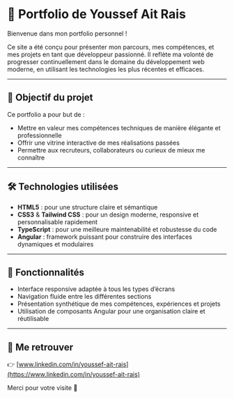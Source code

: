 # 🌟 Portfolio de Youssef Ait Rais

Bienvenue dans mon portfolio personnel !

Ce site a été conçu pour présenter mon parcours, mes compétences, et mes projets en tant que développeur passionné. Il reflète ma volonté de progresser continuellement dans le domaine du développement web moderne, en utilisant les technologies les plus récentes et efficaces.

---

## 🎯 Objectif du projet

Ce portfolio a pour but de :

- Mettre en valeur mes compétences techniques de manière élégante et professionnelle
- Offrir une vitrine interactive de mes réalisations passées
- Permettre aux recruteurs, collaborateurs ou curieux de mieux me connaître

---

## 🛠️ Technologies utilisées

- **HTML5** : pour une structure claire et sémantique
- **CSS3** & **Tailwind CSS** : pour un design moderne, responsive et personnalisable rapidement
- **TypeScript** : pour une meilleure maintenabilité et robustesse du code
- **Angular** : framework puissant pour construire des interfaces dynamiques et modulaires

---

## 🚀 Fonctionnalités

- Interface responsive adaptée à tous les types d’écrans
- Navigation fluide entre les différentes sections
- Présentation synthétique de mes compétences, expériences et projets
- Utilisation de composants Angular pour une organisation claire et réutilisable

---

## 🔗 Me retrouver

👉 [www.linkedin.com/in/youssef-ait-rais](https://www.linkedin.com/in/youssef-ait-rais)

Merci pour votre visite 🙌
